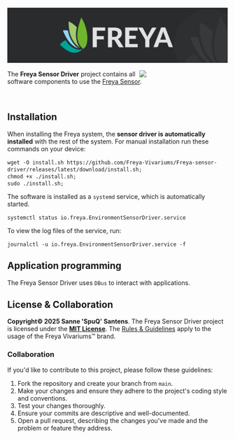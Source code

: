 ![Freya Banner](https://raw.githubusercontent.com/Freya-Vivariums/.github/refs/heads/main/brand/Freya_banner.png)

<a href="https://github.com/Freya-Vivariums/Freya-sensor" target="_blank" >
<img src="https://github.com/Freya-Vivariums/.github/blob/main/documentation/Freya_Sensor_800x800.jpg?raw=true" align="right" width="40%"/>
</a>

The **Freya Sensor Driver** project contains all software components to use the [Freya Sensor](https://github.com/Freya-Vivariums/Freya-sensor).

<br clear="right"/>

## Installation
When installing the Freya system, the **sensor driver is automatically installed** with the rest of the system. For manual installation run these commands on your device:

```
wget -O install.sh https://github.com/Freya-Vivariums/Freya-sensor-driver/releases/latest/download/install.sh;
chmod +x ./install.sh;
sudo ./install.sh;
```

The software is installed as a `systemd` service, which is automatically started.
```
systemctl status io.freya.EnvironmentSensorDriver.service
```

To view the log files of the service, run:
```
journalctl -u io.freya.EnvironmentSensorDriver.service -f
```

## Application programming
The Freya Sensor Driver uses `DBus` to interact with applications.

## License & Collaboration
**Copyright© 2025 Sanne 'SpuQ' Santens**. The Freya Sensor Driver project is licensed under the **[MIT License](LICENSE.txt)**. The [Rules & Guidelines](https://github.com/Freya-Vivariums/.github/blob/main/brand/Freya_Trademark_Rules_and_Guidelines.md) apply to the usage of the Freya Vivariums™ brand.

### Collaboration

If you'd like to contribute to this project, please follow these guidelines:
1. Fork the repository and create your branch from `main`.
2. Make your changes and ensure they adhere to the project's coding style and conventions.
3. Test your changes thoroughly.
4. Ensure your commits are descriptive and well-documented.
5. Open a pull request, describing the changes you've made and the problem or feature they address.